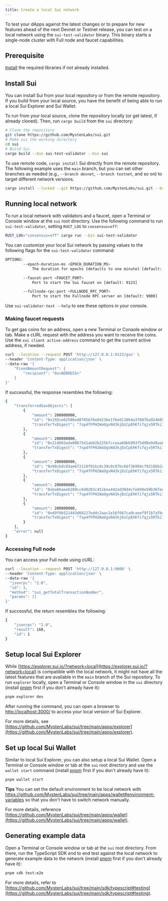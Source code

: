```yaml
---
title: Create a local Sui network
---
```


To test your dApps against the latest changes or to prepare for new features ahead of the next Devnet or Testnet release, you can test on a local network using the `sui-test-validator` binary. This binary starts a single-node cluster with Full node and faucet capabilities.

## Prerequisite

[Install](../build/install.md) the required libraries if not already installed.

## Install Sui

You can install Sui from your local repository or from the remote repository. If you build from your local source, you have the benefit of being able to run a local Sui Explorer and Sui Wallet.

To run from your local source, clone the repository locally (or get latest, if already cloned). Then, run `cargo build` from the `sui` directory:

```bash
# Clone the repository
git clone https://github.com/MystenLabs/sui.git
# Make sui the working directory
cd sui
# Build Sui
cargo build --bin sui-test-validator --bin sui
```

To use remote code, `cargo install` Sui directly from the remote repository. The following example uses the `main` branch, but you can set other branches as needed (e.g., `--branch devnet`, `--branch testnet`, and so on) to target different network versions.

```bash
cargo install --locked --git https://github.com/MystenLabs/sui.git --branch main sui-test-validator sui
```

## Running local network

To run a local network with validators and a faucet, open a Terminal or Console window at the `sui` root directory. Use the following command to run `sui-test-validator`, setting `RUST_LOG` to `consensus=off`:

```bash
RUST_LOG="consensus=off" cargo run --bin sui-test-validator
```

You can customize your local Sui network by passing values to the following flags for the `sui-test-validator` command:

```bash
OPTIONS:
        --epoch-duration-ms <EPOCH_DURATION_MS>
            The duration for epochs (defaults to one minute) [default: 60000]

        --faucet-port <FAUCET_PORT>
            Port to start the Sui faucet on [default: 9123]

        --fullnode-rpc-port <FULLNODE_RPC_PORT>
            Port to start the Fullnode RPC server on [default: 9000]
```

Use `sui-validator-test --help` to see these options in your console.

### Making faucet requests

To get gas coins for an address, open a new Terminal or Conaole window or tab. Make a cURL request with the address you want to receive the coins. Use the `sui client active-address` command to get the current active address, if needed.

```bash
curl --location --request POST 'http://127.0.0.1:9123/gas' \
--header 'Content-Type: application/json' \
--data-raw '{
    "FixedAmountRequest": {
        "recipient": "0x<ADDRESS>"
    }
}'
```

If successful, the response resembles the following:

```bash
{
    "transferredGasObjects": [
        {
            "amount": 200000000,
            "id": "0x192ce62506ed8705b76e8423be1f6e011064a3f887ba924605f27a8c83c8c970",
            "transferTxDigest": "7sp4fFPH2WaUgvN43kjDzCpEhKfifqjx5RTki74y8T3E"
        },
        {
            "amount": 200000000,
            "id": "0x31d003ade00675d1ab82b225bfcceaa60bb993f5d90e9d0aa88f81dc24ec14d6",
            "transferTxDigest": "7sp4fFPH2WaUgvN43kjDzCpEhKfifqjx5RTki74y8T3E"
        },
        {
            "amount": 200000000,
            "id": "0x98cbdc93ae672110f91bc0c39c0c87bc66f36984c79218bb2c0bac967260970c",
            "transferTxDigest": "7sp4fFPH2WaUgvN43kjDzCpEhKfifqjx5RTki74y8T3E"
        },
        {
            "amount": 200000000,
            "id": "0xba66aee6289cc6d0203c451bea442ad30d4cfe699e50b36fed0ff3e99ba51529",
            "transferTxDigest": "7sp4fFPH2WaUgvN43kjDzCpEhKfifqjx5RTki74y8T3E"
        },
        {
            "amount": 200000000,
            "id": "0xd9f0b521443d66227eddc2aac2e16f667ca9caeef9f1b7afb4a6c2fc7dcb58d8",
            "transferTxDigest": "7sp4fFPH2WaUgvN43kjDzCpEhKfifqjx5RTki74y8T3E"
        }
    ],
    "error": null
}
```

### Accessing Full node

You can access your Full node using cURL:

```bash
curl --location --request POST 'http://127.0.0.1:9000' \
--header 'Content-Type: application/json' \
--data-raw '{
  "jsonrpc": "2.0",
  "id": 1,
  "method": "sui_getTotalTransactionNumber",
  "params": []
}'
```

If successful, the return resembles the following:

```bash
{
    "jsonrpc": "2.0",
    "result": 168,
    "id": 1
}
```

## Setup local Sui Explorer

While [https://explorer.sui.io/?network=local](https://explorer.sui.io/?network=local) is compatible with the local network, it might not have all the latest features that are available in the `main` branch of the Sui repository. To run `explorer` locally, open a Terminal or Console window in the `sui` directory (install [pnpm](https://pnpm.io/installation) first if you don't already have it):

```bash
pnpm explorer dev
```

After running the command, you can open a browser to [http://localhost:3000/](http://localhost:3000/) to access your local version of Sui Explorer.

For more details, see [https://github.com/MystenLabs/sui/tree/main/apps/explorer](https://github.com/MystenLabs/sui/tree/main/apps/explorer).

## Set up local Sui Wallet

Similar to local Sui Explorer, you can also setup a local Sui Wallet. Open a Terminal or Console window or tab at the `sui` root directory and use the `wallet start` command (install [pnpm](https://pnpm.io/installation) first if you don't already have it):

```bash
pnpm wallet start
```

**Tips** You can set the default environment to be local network with https://github.com/MystenLabs/sui/tree/main/apps/wallet#environment-variables so that you don't have to switch network manually.

For more details, reference [https://github.com/MystenLabs/sui/tree/main/apps/wallet](https://github.com/MystenLabs/sui/tree/main/apps/wallet).

## Generating example data

Open a Terminal or Console window or tab at the `sui` root directory. From there, run the TypeScript SDK end to end test against the local network to generate example data to the network (install [pnpm](https://pnpm.io/installation) first if you don't already have it):

```bash
pnpm sdk test:e2e
```

For more details, refer to [https://github.com/MystenLabs/sui/tree/main/sdk/typescript#testing](https://github.com/MystenLabs/sui/tree/main/sdk/typescript#testing).
